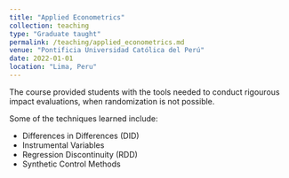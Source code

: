 ```yaml
---
title: "Applied Econometrics"
collection: teaching
type: "Graduate taught"
permalink: /teaching/applied_econometrics.md
venue: "Pontificia Universidad Católica del Perú"
date: 2022-01-01
location: "Lima, Peru"
---
```


The course provided students with the tools needed to conduct rigourous impact evaluations, when randomization is not possible. 

Some of the techniques learned include:

- Differences in Differences (DID)
- Instrumental Variables
- Regression Discontinuity (RDD)
- Synthetic Control Methods

